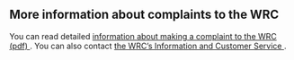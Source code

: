 ##  More information about complaints to the WRC

You can read detailed [ information about making a complaint to the WRC (pdf)
](https://www.workplacerelations.ie/en/publications_forms/procedures_employment_and_equality_complaints.pdf)
. You can also contact [ the WRC’s Information and Customer Service
](https://www.workplacerelations.ie/en/contact_us/contact-details/) .

